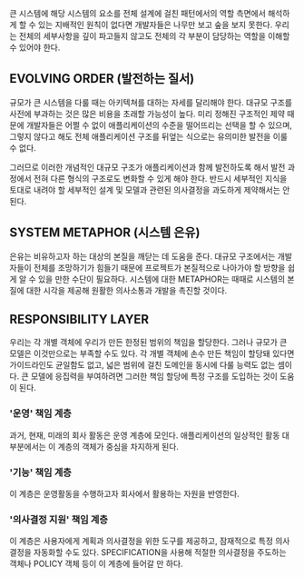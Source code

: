 큰 시스템에 해당 시스템의 요소를 전체 설계에 걸친 패턴에서의 역할 측면에서 해석하게 할 수 있는 지배적인 원칙이 없다면 개발자들은 나무만 보고 숲을 보지 못한다. 우리는 전체의  세부사항을 깊이 파고들지 않고도 전체의 각 부분이 담당하는 역할을 이해할 수 있어야 한다.

## EVOLVING ORDER (발전하는 질서)

규모가 큰 시스템을 다룰 때는 아키텍쳐를 대하는 자세를 달리해야 한다. 대규모 구조를 사전에 부과하는 것은 많은 비용을 초래할 가능성이 높다. 미리 정해진 구조적인 제약 때문에 개발자들은 어쩔 수 없이 애플리케이션의 수준을 떨어뜨리는 선택을 할 수 있으며, 그렇지 않다고 해도 전체 애플리케이션 구조를 뒤엎는 식으로는 유의미한 발전을 이룰 수 없다.

그러므로 이러한 개념적인 대규모 구조가 애플리케이션과 함께 발전하도록 해서 발전 과정에서 전혀 다른 형식의 구조로도 변화할 수 있게 해야 한다. 반드시 세부적인 지식을 토대로 내려야 할 세부적인 설계 및 모델과 관련된 의사결정을 과도하게 제약해서는 안된다.

## SYSTEM METAPHOR (시스템 은유)

은유는 비유하고자 하는 대상의 본질을 깨닫는 데 도움을 준다. 대규모 구조에서는 개발자들이 전체를 조망하기가 힘들기 때문에 프로젝트가 본질적으로 나아가야 할 방향을 쉽게 알 수 있을 만한 수단이 필요하다. 시스템에 대한 METAPHOR는 때때로 시스템의 본질에 대한 시각을 제공해 원활한 의사소통과 개발을 촉진할 것이다.

## RESPONSIBILITY LAYER

우리는 각 개별 객체에 우리가 만든 한정된 범위의 책임을 할당한다. 그러나 규모가 큰 모델은 이것만으로는 부족할 수도 있다. 각 개별 객체에 손수 만든 책임이 할당돼 있다면 가이드라인도 균일함도 없고, 넓은 범위에 걸친 도메인을 동시에 다룰 능력도 없는 셈이다. 큰 모델에 응집력을 부여하려면 그러한 책임 할당에 특정 구조를 도입하는 것이 도움이 된다.

### '운영' 책임 계층

과거, 현재, 미래의 회사 활동은 운영 계층에 모인다. 애플리케이션의 일상적인 활동 대부분에서는 이 계층의 객체가 중심을 차지하게 된다.

### '기능' 책임 계층

이 계층은 운영활동을 수행하고자 회사에서 활용하는 자원을 반영한다.

### '의사결정 지원' 책임 계층

이 계층은 사용자에게 계획과 의사결정을 위한 도구를 제공하고, 잠재적으로 특정 의사결정을 자동화할 수도 있다. SPECIFICATION을 사용해 적절한 의사결정을 주도하는 객체나 POLICY 객체 등이 이 계층에 들어갈 만 하다.
